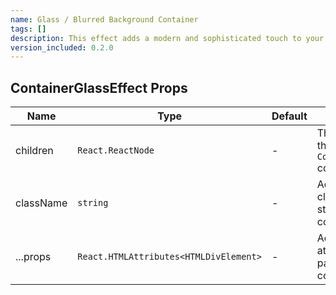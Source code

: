 ```yaml
---
name: Glass / Blurred Background Container
tags: []
description: This effect adds a modern and sophisticated touch to your UI, blending background elements with a subtle blur for a clean and elegant look. Ideal for modals, overlays, or sections.
version_included: 0.2.0
---
```


## ContainerGlassEffect Props

| Name      | Type                                   | Default | Description                                                       |
| --------- | -------------------------------------- | ------- | ----------------------------------------------------------------- |
| children  | `React.ReactNode`                      | -       | The content inside the `ContainerGlassEffect` component.          |
| className | `string`                               | -       | Additional CSS classes for custom styling of the container.       |
| ...props  | `React.HTMLAttributes<HTMLDivElement>` | -       | Additional HTML attributes to be passed to the container element. |
